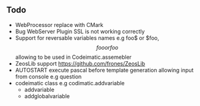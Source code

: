 ## Todo

* WebProcessor replace with CMark
* Bug WebServer Plugin SSL is not working correctly 
* Support for reversable variables names e.g foo$ or $foo, $$foo or foo$$ allowing to be used in Codeimatic.assemebler
* ZeosLib support https://github.com/frones/ZeosLib
* AUTOSTART execute pascal before template generation allowing input from console e.g question
*  codeimatic class e.g codimatic.addvariable
	* addvariable
    * addglobalvariable